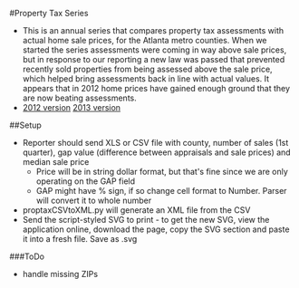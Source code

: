 #Property Tax Series
 - This is an annual series that compares property tax assessments with actual home sale prices, for the Atlanta metro counties. When we started the series assessments were coming in way above sale prices, but in response to our reporting a new law was passed that prevented recently sold properties from being assessed above the sale price, which helped bring assessments back in line with actual values. It appears that in 2012 home prices have gained enough ground that they are now beating assessments.
 - <a href="http://www.ajc.com/propertytax2012/" target="_blank">2012 version</a> <a href="http://www.myajc.com/propertytax2013/" target="_blank">2013 version</a>
 
##Setup
- Reporter should send XLS or CSV file with county, number of sales (1st quarter), gap value (difference between appraisals and sale prices) and median sale price
	- Price will be in string dollar format, but that's fine since we are only operating on the GAP field
	- GAP might have % sign, if so change cell format to Number. Parser will convert it to whole number
- proptaxCSVtoXML.py will generate an XML file from the CSV
- Send the script-styled SVG to print - to get the new SVG, view the application online, download the page, copy the SVG section and paste it into a fresh file. Save as .svg

###ToDo
- handle missing ZIPs
